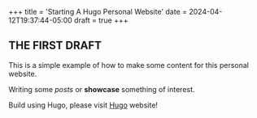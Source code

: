 +++
title = 'Starting A Hugo Personal Website'
date = 2024-04-12T19:37:44-05:00
draft = true
+++

## THE FIRST DRAFT 

This is a simple example of how to make some content for this personal website. 

Writing some *posts* or **showcase** something of interest. 


Build using Hugo, please visit [Hugo](https://gohugo.io) website!
